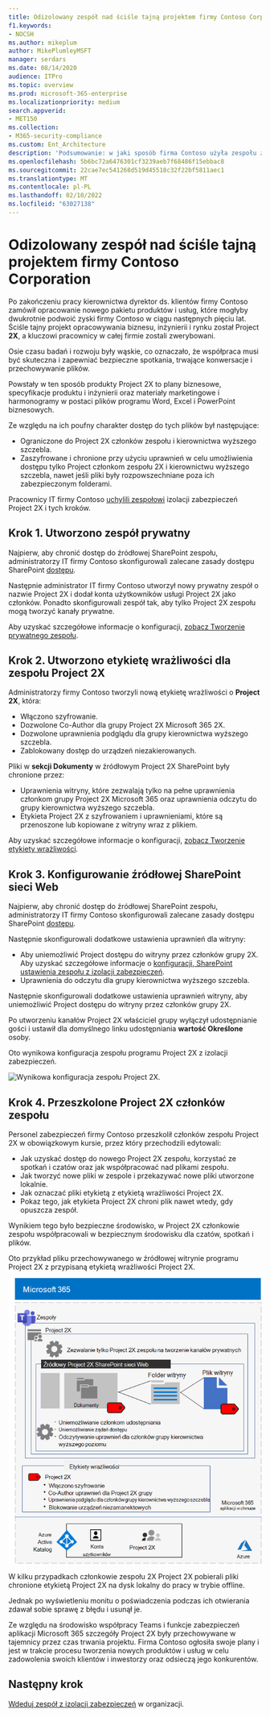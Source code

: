 ```yaml
---
title: Odizolowany zespół nad ściśle tajną projektem firmy Contoso Corporation
f1.keywords:
- NOCSH
ms.author: mikeplum
author: MikePlumleyMSFT
manager: serdars
ms.date: 08/14/2020
audience: ITPro
ms.topic: overview
ms.prod: microsoft-365-enterprise
ms.localizationpriority: medium
search.appverid:
- MET150
ms.collection:
- M365-security-compliance
ms.custom: Ent_Architecture
description: 'Podsumowanie: w jaki sposób firma Contoso użyła zespołu z izolacji zabezpieczeń dla ściśle tajnego projektu do opracowania nowego pakietu produktów i usług.'
ms.openlocfilehash: 5b6bc72a6476301cf3239aeb7f68486f15ebbac8
ms.sourcegitcommit: 22cae7ec541268d519d45518c32f22bf5811aec1
ms.translationtype: MT
ms.contentlocale: pl-PL
ms.lasthandoff: 02/10/2022
ms.locfileid: "63027138"
---
```

# <a name="isolated-team-for-a-top-secret-project-of-the-contoso-corporation"></a>Odizolowany zespół nad ściśle tajną projektem firmy Contoso Corporation

Po zakończeniu pracy kierownictwa dyrektor ds. klientów firmy Contoso zamówił opracowanie nowego pakietu produktów i usług, które mogłyby dwukrotnie podwoić zyski firmy Contoso w ciągu następnych pięciu lat. Ściśle tajny projekt opracowywania biznesu, inżynierii i rynku został Project **2X**, a kluczowi pracownicy w całej firmie zostali zwerybowani. 

Osie czasu badań i rozwoju były wąskie, co oznaczało, że współpraca musi być skuteczna i zapewniać bezpieczne spotkania, trwające konwersacje i przechowywanie plików.

Powstały w ten sposób produkty Project 2X to plany biznesowe, specyfikacje produktu i inżynierii oraz materiały marketingowe i harmonogramy w postaci plików programu Word, Excel i PowerPoint biznesowych. 

Ze względu na ich poufny charakter dostęp do tych plików był następujące:

- Ograniczone do Project 2X członków zespołu i kierownictwa wyższego szczebla.
- Zaszyfrowane i chronione przy użyciu uprawnień w celu umożliwienia dostępu tylko Project członkom zespołu 2X i kierownictwu wyższego szczebla, nawet jeśli pliki były rozpowszechniane poza ich zabezpieczonym folderami.

Pracownicy IT firmy Contoso [uchylili zespołowi](secure-teams-security-isolation.md) izolacji zabezpieczeń Project 2X i tych kroków.

## <a name="step-1-created-a-private-team"></a>Krok 1. Utworzono zespół prywatny

Najpierw, aby chronić dostęp do źródłowej SharePoint zespołu, administratorzy IT firmy Contoso skonfigurowali zalecane zasady dostępu SharePoint [dostępu](../security/office-365-security/sharepoint-file-access-policies.md).

Następnie administrator IT firmy Contoso utworzył nowy prywatny zespół o nazwie Project 2X i dodał konta użytkowników usługi Project 2X jako członków. Ponadto skonfigurowali zespół tak, aby tylko Project 2X  zespołu mogą tworzyć kanały prywatne.

Aby uzyskać szczegółowe informacje o konfiguracji, [zobacz Tworzenie prywatnego zespołu](secure-teams-security-isolation.md#create-a-private-team).

## <a name="step-2-created-a-sensitivity-label-for-the-project-2x-team"></a>Krok 2. Utworzono etykietę wrażliwości dla zespołu Project 2X

Administratorzy firmy Contoso tworzyli nową etykietę wrażliwości o **Project 2X**, która:

- Włączono szyfrowanie.
- Dozwolone Co-Author dla grupy Project 2X Microsoft 365 2X.
- Dozwolone uprawnienia podglądu dla grupy kierownictwa wyższego szczebla.
- Zablokowany dostęp do urządzeń niezakierowanych.

Pliki w **sekcji Dokumenty** w źródłowym Project 2X SharePoint były chronione przez:

- Uprawnienia witryny, które zezwalają tylko na pełne uprawnienia członkom grupy Project 2X Microsoft 365 oraz uprawnienia odczytu do grupy kierownictwa wyższego szczebla.
- Etykieta Project 2X z szyfrowaniem i uprawnieniami, które są przenoszone lub kopiowane z witryny wraz z plikiem.

Aby uzyskać szczegółowe informacje o konfiguracji, [zobacz Tworzenie etykiety wrażliwości](secure-teams-security-isolation.md#create-a-sensitivity-label).

## <a name="step-3-configured-the-underlying-sharepoint-site"></a>Krok 3. Konfigurowanie źródłowej SharePoint sieci Web

Najpierw, aby chronić dostęp do źródłowej SharePoint zespołu, administratorzy IT firmy Contoso skonfigurowali zalecane zasady dostępu SharePoint [dostępu](../security/office-365-security/sharepoint-file-access-policies.md).

Następnie skonfigurowali dodatkowe ustawienia uprawnień dla witryny:

- Aby uniemożliwić Project dostępu do witryny przez członków grupy 2X. Aby uzyskać szczegółowe informacje o [konfiguracji, SharePoint ustawienia zespołu z izolacji zabezpieczeń](secure-teams-security-isolation.md#sharepoint-settings).
- Uprawnienia do odczytu dla grupy kierownictwa wyższego szczebla.

Następnie skonfigurowali dodatkowe ustawienia uprawnień witryny, aby uniemożliwić Project dostępu do witryny przez członków grupy 2X. 

Po utworzeniu kanałów Project 2X właściciel grupy wyłączył udostępnianie gości i ustawił dla domyślnego linku udostępniania **wartość Określone** osoby.

Oto wynikowa konfiguracja zespołu programu Project 2X z izolacji zabezpieczeń.

![Wynikowa konfiguracja zespołu Project 2X.](../media/contoso-team-for-top-secret-project.png)

 ## <a name="step-4-trained-project-2x-team-members"></a>Krok 4. Przeszkolone Project 2X członków zespołu

Personel zabezpieczeń firmy Contoso przeszkolił członków zespołu Project 2X w obowiązkowym kursie, przez który przechodzili edytowali:

- Jak uzyskać dostęp do nowego Project 2X zespołu, korzystać ze spotkań i czatów oraz jak współpracować nad plikami zespołu.
- Jak tworzyć nowe pliki w zespole i przekazywać nowe pliki utworzone lokalnie.
- Jak oznaczać pliki etykietą z etykietą wrażliwości Project 2X.
- Pokaz tego, jak etykieta Project 2X chroni plik nawet wtedy, gdy opuszcza zespół.

Wynikiem tego było bezpieczne środowisko, w Project 2X członkowie zespołu współpracowali w bezpiecznym środowisku dla czatów, spotkań i plików.

Oto przykład pliku przechowywanego w źródłowej witrynie programu Project 2X z przypisaną etykietą wrażliwości Project 2X.

![Przykład pliku przechowywanego w źródłowej witrynie Project 2X.](../media/contoso-team-for-top-secret-project-example.png)

W kilku przypadkach członkowie zespołu 2X Project 2X pobierali pliki chronione etykietą Project 2X na dysk lokalny do pracy w trybie offline. 

Jednak po wyświetleniu monitu o poświadczenia podczas ich otwierania zdawał sobie sprawę z błędu i usunął je.

Ze względu na środowisko współpracy Teams i funkcje zabezpieczeń aplikacji Microsoft 365 szczegóły Project 2X były przechowywane w tajemnicy przez czas trwania projektu. Firma Contoso ogłosiła swoje plany i jest w trakcie procesu tworzenia nowych produktów i usług w celu zadowolenia swoich klientów i inwestorzy oraz odsieczą jego konkurentów.

## <a name="next-step"></a>Następny krok

[Wdeduj zespół z izolacji zabezpieczeń](secure-teams-security-isolation.md) w organizacji.


